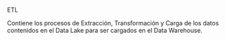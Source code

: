 ETL

Contiene los procesos de Extracción, Transformación y Carga de los datos contenidos en el Data Lake para ser cargados en el Data Warehouse.

